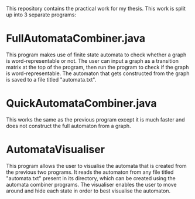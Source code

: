 This repository contains the practical work for my thesis. This work is split up into 3 separate programs:

# FullAutomataCombiner.java

This program makes use of finite state automata to check whether a graph is word-representable or not. The user can input a graph as a transition matrix at the top of the program, then run the program to check if the graph is word-representable. The automaton that gets constructed from the graph is saved to a file titled "automata.txt".

# QuickAutomataCombiner.java

This works the same as the previous program except it is much faster and does not construct the full automaton from a graph.

# AutomataVisualiser

This program allows the user to visualise the automata that is created from the previous two programs. It reads the automaton from any file titled "automata.txt" present in its directory, which can be created using the automata combiner programs. The visualiser enables the user to move around and hide each state in order to best visualise the automaton.
